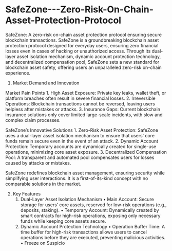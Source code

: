 # SafeZone---Zero-Risk-On-Chain-Asset-Protection-Protocol
SafeZone: A zero-risk on-chain asset protection protocol ensuring secure blockchain transactions.
SafeZone is a groundbreaking blockchain asset protection protocol designed for everyday users, ensuring zero financial losses even in cases of hacking or unauthorized access. Through its dual-layer asset isolation mechanism, dynamic account protection technology, and decentralized compensation pool, SafeZone sets a new standard for blockchain asset safety, offering users an unparalleled zero-risk on-chain experience.

1. Market Demand and Innovation

Market Pain Points
	1.	High Asset Exposure: Private key leaks, wallet theft, or platform breaches often result in severe financial losses.
	2.	Irreversible Operations: Blockchain transactions cannot be reversed, leaving users helpless after mistakes or attacks.
	3.	Insurance Gaps: Current blockchain insurance solutions only cover limited large-scale incidents, with slow and complex claim processes.

SafeZone’s Innovative Solutions
	1.	Zero-Risk Asset Protection: SafeZone uses a dual-layer asset isolation mechanism to ensure that users’ core funds remain secure even in the event of an attack.
	2.	Dynamic Account Protection: Temporary accounts are dynamically created for single-use operations, minimizing core asset exposure.
	3.	Decentralized Compensation Pool: A transparent and automated pool compensates users for losses caused by attacks or mistakes.

SafeZone redefines blockchain asset management, ensuring security while simplifying user interactions. It is a first-of-its-kind concept with no comparable solutions in the market.

2. Key Features
	1.	Dual-Layer Asset Isolation Mechanism
	•	Main Account: Secure storage for users’ core assets, reserved for low-risk operations (e.g., deposits, staking).
	•	Temporary Account: Dynamically created by smart contracts for high-risk operations, exposing only necessary funds while keeping core assets secure.
	2.	Dynamic Account Protection Technology
	•	Operation Buffer Time: A time buffer for high-risk transactions allows users to cancel operations before they are executed, preventing malicious activities.
	•	Freeze on Suspicio
